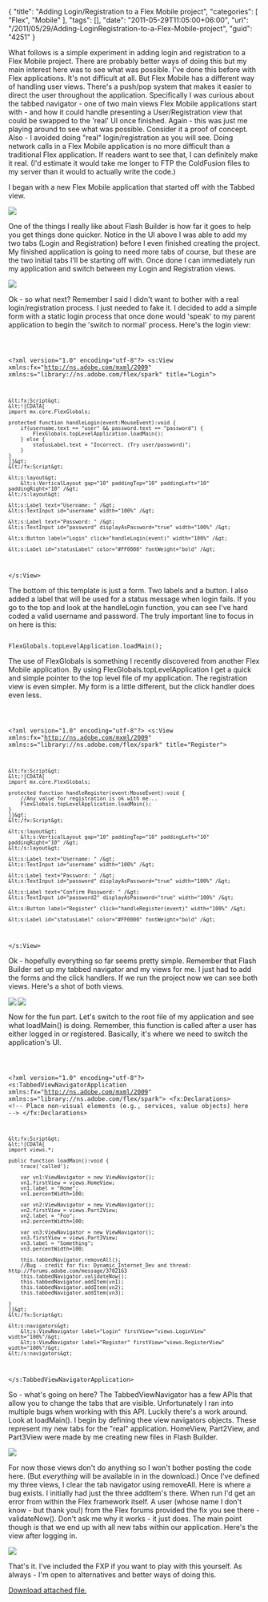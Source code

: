 {
	"title": "Adding Login/Registration to a Flex Mobile project",
	"categories": [
		"Flex",
		"Mobile"
	],
	"tags": [],
	"date": "2011-05-29T11:05:00+06:00",
	"url": "/2011/05/29/Adding-LoginRegistration-to-a-Flex-Mobile-project",
	"guid": "4251"
}

What follows is a simple experiment in adding login and registration to a Flex Mobile project. There are probably better ways of doing this but my main interest here was to see what was possible. I've done this before with Flex applications. It's not difficult at all. But Flex Mobile has a different way of handling user views. There's a push/pop system that makes it easier to direct the user throughout the application. Specifically I was curious about the tabbed navigator - one of two main views Flex Mobile applications start with - and how it could handle presenting a User/Registration view that could be swapped to the 'real' UI once finished. Again - this was just me playing around to see what was possible. Consider it a proof of concept. Also - I avoided doing "real" login/registration as you will see. Doing network calls in a Flex Mobile application is no more difficult than a traditional Flex application. If readers want to see that, I can definitely make it real. (I'd estimate it would take me longer to FTP the ColdFusion files to my server than it would to actually write the code.)

<p>
<!--more-->
I began with a new Flex Mobile application that started off with the Tabbed view.

<p>


<img src="https://static.raymondcamden.com/images/cfjedi/ScreenClip98.png" />

<p>

One of the things I really like about Flash Builder is how far it goes to help you get things done quicker. Notice in the UI above I was able to add my two tabs (Login and Registration) before I even finished creating the project. My finished application is going to need more tabs of course, but these are the two initial tabs I'll be starting off with. Once done I can immediately run my application and switch between my Login and Registration views.

<p>

<img src="https://static.raymondcamden.com/images/cfjedi/ScreenClip99.png" />

<p>

Ok - so what next? Remember I said I didn't want to bother with a real login/registration process. I just needed to fake it. I decided to add a simple form with a static login process that once done would 'speak' to my parent application to begin the 'switch to normal' process. Here's the login view:

<p>

<code>

&lt;?xml version="1.0" encoding="utf-8"?&gt;
&lt;s:View xmlns:fx="http://ns.adobe.com/mxml/2009" 
		xmlns:s="library://ns.adobe.com/flex/spark" title="Login"&gt;
	
	&lt;fx:Script&gt;
	&lt;![CDATA[
	import mx.core.FlexGlobals;

	protected function handleLogin(event:MouseEvent):void {
		if(username.text == "user" && password.text == "password") {
			FlexGlobals.topLevelApplication.loadMain();
		} else {
			statusLabel.text = "Incorrect. (Try user/password)";
		}
	}
	]]&gt;
	&lt;/fx:Script&gt;
	
	&lt;s:layout&gt;
		&lt;s:VerticalLayout gap="10" paddingTop="10" paddingLeft="10" paddingRight="10" /&gt;
	&lt;/s:layout&gt;

	&lt;s:Label text="Username: " /&gt;
	&lt;s:TextInput id="username" width="100%" /&gt;
	
	&lt;s:Label text="Password: " /&gt;
	&lt;s:TextInput id="password" displayAsPassword="true" width="100%" /&gt;
	
	&lt;s:Button label="Login" click="handleLogin(event)" width="100%" /&gt;

	&lt;s:Label id="statusLabel" color="#FF0000" fontWeight="bold" /&gt;
	
&lt;/s:View&gt;
</code>

<p>

The bottom of this template is just a form. Two labels and a button. I also added a label that will be used for a status message when login fails. If you go to the top and look at the handleLogin function, you can see I've hard coded a valid username and password. The truly important line to focus in on here is this:

<p>

<code>
FlexGlobals.topLevelApplication.loadMain();
</code>

<p>

The use of FlexGlobals is something I recently discovered from another Flex Mobile application. By using FlexGlobals.topLevelApplication I get a quick and simple pointer to the top level file of my application. The registration view is even simpler. My form is a little different, but the click handler does even less.

<p>

<code>

&lt;?xml version="1.0" encoding="utf-8"?&gt;
&lt;s:View xmlns:fx="http://ns.adobe.com/mxml/2009" 
		xmlns:s="library://ns.adobe.com/flex/spark" title="Register"&gt;

	&lt;fx:Script&gt;
	&lt;![CDATA[
	import mx.core.FlexGlobals;
			
	protected function handleRegister(event:MouseEvent):void {
		//Any value for registration is ok with me...
		FlexGlobals.topLevelApplication.loadMain();
	}
	]]&gt;
	&lt;/fx:Script&gt;
	
	&lt;s:layout&gt;
		&lt;s:VerticalLayout gap="10" paddingTop="10" paddingLeft="10" paddingRight="10" /&gt;
	&lt;/s:layout&gt;
	
	&lt;s:Label text="Username: " /&gt;
	&lt;s:TextInput id="username" width="100%" /&gt;
	
	&lt;s:Label text="Password: " /&gt;
	&lt;s:TextInput id="password" displayAsPassword="true" width="100%" /&gt;

	&lt;s:Label text="Confirm Password: " /&gt;
	&lt;s:TextInput id="password2" displayAsPassword="true" width="100%" /&gt;

	&lt;s:Button label="Register" click="handleRegister(event)" width="100%" /&gt;
	
	&lt;s:Label id="statusLabel" color="#FF0000" fontWeight="bold" /&gt;
&lt;/s:View&gt;
</code>

<p>

Ok - hopefully everything so far seems pretty simple. Remember that Flash Builder set up my tabbed navigator and my views for me. I just had to add the forms and the click handlers. If we run the project now we can see both views. Here's a shot of both views.

<p>


<img src="https://static.raymondcamden.com/images/cfjedi/login.png" align="left" />
<img src="https://static.raymondcamden.com/images/cfjedi/reg.png" />

<br clear="left">

<p>

Now for the fun part. Let's switch to the root file of my application and see what loadMain() is doing. Remember, this function is called after a user has either logged in or registered. Basically, it's where we need to switch the application's UI.

<p>

<code>

&lt;?xml version="1.0" encoding="utf-8"?&gt;
&lt;s:TabbedViewNavigatorApplication xmlns:fx="http://ns.adobe.com/mxml/2009" 
								  xmlns:s="library://ns.adobe.com/flex/spark"&gt;
	&lt;fx:Declarations&gt;
		&lt;!-- Place non-visual elements (e.g., services, value objects) here --&gt;
	&lt;/fx:Declarations&gt;

	&lt;fx:Script&gt;
	&lt;![CDATA[
	import views.*;
	
	public function loadMain():void {
		trace('called');

		var vn1:ViewNavigator = new ViewNavigator();
		vn1.firstView = views.HomeView;
		vn1.label = "Home";
		vn1.percentWidth=100;

		var vn2:ViewNavigator = new ViewNavigator();
		vn2.firstView = views.Part2View;
		vn2.label = "Foo";
		vn2.percentWidth=100;

		var vn3:ViewNavigator = new ViewNavigator();
		vn3.firstView = views.Part3View;
		vn3.label = "Something";
		vn3.percentWidth=100;

		this.tabbedNavigator.removeAll();
		//Bug - credit for fix: Dynamic_Internet_Dev and thread: http://forums.adobe.com/message/3702163
		this.tabbedNavigator.validateNow();
		this.tabbedNavigator.addItem(vn1);
		this.tabbedNavigator.addItem(vn2);
		this.tabbedNavigator.addItem(vn3);
		
	}
	]]&gt;
	&lt;/fx:Script&gt;

	&lt;s:navigators&gt;
		&lt;s:ViewNavigator label="Login" firstView="views.LoginView" width="100%"/&gt;
		&lt;s:ViewNavigator label="Register" firstView="views.RegisterView" width="100%"/&gt;
	&lt;/s:navigators&gt;

&lt;/s:TabbedViewNavigatorApplication&gt;
</code>

<p>

So - what's going on here? The TabbedViewNavigator has a few APIs that allow you to change the tabs that are visible. Unfortunately I ran into multiple bugs when working with this API. Luckily there's a work around. Look at loadMain(). I begin by defining thee view navigators objects. These represent my new tabs for the "real" application. HomeView, Part2View, and Part3View were made by me creating new files in Flash Builder. 

<p>

<img src="https://static.raymondcamden.com/images/cfjedi/ScreenClip100.png" />

<p>

For now those views don't do anything so I won't bother posting the code here. (But <i>everything</i> will be available in in the download.) Once I've defined my three views, I clear the tab navigator using removeAll. Here is where a bug exists. I initially had just the three addItem's there. When run I'd get an error from within the Flex framework itself. A user (whose name I don't know - but thank you!) from the Flex forums provided the fix you see there - validateNow(). Don't ask me why it works - it just does. The main point though is that we end up with all new tabs within our application. Here's the view after logging in.

<p>

<img src="https://static.raymondcamden.com/images/cfjedi/ScreenClip101.png" />

<p>

That's it. I've included the FXP if you want to play with this yourself. As always - I'm open to alternatives and better ways of doing this.<p><a href='enclosures/C%3A%5Chosts%5C2009%2Ecoldfusionjedi%2Ecom%5Cenclosures%2FLoginRegisterExample%2Efxp'>Download attached file.</a></p>